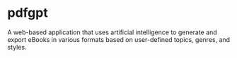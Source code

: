 # pdfgpt
A web-based application that uses artificial intelligence to generate and export eBooks in various formats based on user-defined topics, genres, and styles.
